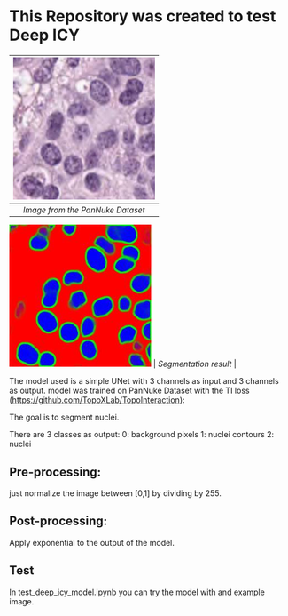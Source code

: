 # This Repository was created to test Deep ICY



![alt text](./image_test.jpg)| 
|:--:| 
| *Image from the PanNuke Dataset* |
![alt text](./image_test_segmented.jpg)
| *Segmentation result* |

The model used is a simple UNet with 3 channels as input and 3 channels as output.
model was trained on PanNuke Dataset with the TI loss (https://github.com/TopoXLab/TopoInteraction):

The goal is to segment nuclei.

There are 3 classes as output:
    0: background pixels
    1: nuclei contours
    2: nuclei

## Pre-processing:

just normalize the image between [0,1] by dividing by 255.

## Post-processing:
Apply exponential to the output of the model.

## Test

In test_deep_icy_model.ipynb 
you can try the model with and example image.




